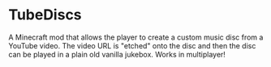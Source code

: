 # TubeDiscs
A Minecraft mod that allows the player to create a custom music disc from a YouTube video. The video URL is "etched" onto the disc and then the disc can be played in a plain old vanilla jukebox. Works in multiplayer!
